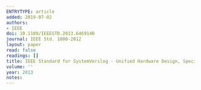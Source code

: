 ```yaml
---
ENTRYTYPE: article
added: 2019-07-02
authors:
- IEEE
doi: 10.1109/IEEESTD.2013.6469140
journal: IEEE Std. 1800-2012
layout: paper
read: false
readings: []
title: IEEE Standard for SystemVerilog - Unified Hardware Design, Specification, and Verification Language
volume: ''
year: 2013
notes:
---
```

